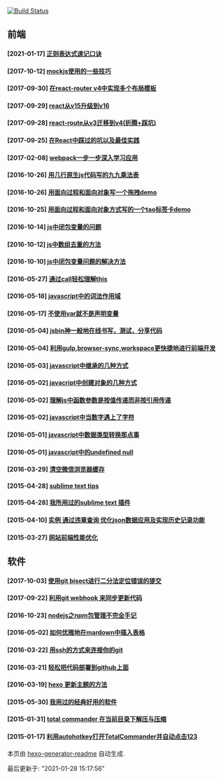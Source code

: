[![Build Status](https://travis-ci.com/buxuku/buxuku.github.io.svg?branch=master)](https://travis-ci.com/buxuku/buxuku.github.io)
## 前端
#### [2021-01-17] [正则表达式速记口诀](https://blog.linxiaodong.com/2021/01/17/regexp-memonic/)
#### [2017-10-12] [mockjs使用的一些技巧](https://blog.linxiaodong.com/2017/10/12/mockjs-skills/)
#### [2017-09-30] [在react-router v4中实现多个布局模板](https://blog.linxiaodong.com/2017/09/30/multiple-layouts-with-react-router-v4/)
#### [2017-09-29] [react从v15升级到v16](https://blog.linxiaodong.com/2017/09/29/update-react-from-v15-to-v16/)
#### [2017-09-28] [react-route从v3迁移到v4(折腾+踩坑)](https://blog.linxiaodong.com/2017/09/28/Migrating-react-route-v3-to-v4/)
#### [2017-09-25] [在React中踩过的坑以及最佳实践](https://blog.linxiaodong.com/2017/09/25/React-pits-and-best-practices/)
#### [2017-02-08] [webpack一步一步深入学习应用](https://blog.linxiaodong.com/2017/02/08/webpack-step-by-step/)
#### [2016-10-26] [用几行原生js代码写的九九乘法表](https://blog.linxiaodong.com/2016/10/26/a-Multiplication-Table-demo/)
#### [2016-10-26] [用面向过程和面向对象写一个拖拽demo](https://blog.linxiaodong.com/2016/10/26/a-drap-demo/)
#### [2016-10-25] [用面向过程和面向对象方式写的一个tao标签卡demo](https://blog.linxiaodong.com/2016/10/25/a-tab-demo/)
#### [2016-10-14] [js中闭包变量的问题](https://blog.linxiaodong.com/2016/10/14/closure-bind-vars/)
#### [2016-10-12] [js中数组去重的方法](https://blog.linxiaodong.com/2016/10/12/array-unique/)
#### [2016-10-10] [js中闭包变量问题的解决方法](https://blog.linxiaodong.com/2016/10/10/closure-vars/)
#### [2016-05-27] [通过call轻松理解this](https://blog.linxiaodong.com/2016/05/27/this/)
#### [2016-05-18] [javascript中的词法作用域](https://blog.linxiaodong.com/2016/05/18/scop/)
#### [2016-05-17] [不使用var就不是声明变量](https://blog.linxiaodong.com/2016/05/17/js-out-of-use-var/)
#### [2016-05-04] [jsbin神一般地在线书写，测试，分享代码](https://blog.linxiaodong.com/2016/05/04/jsbin/)
#### [2016-05-04] [利用gulp,browser-sync,workspace更快捷地进行前端开发](https://blog.linxiaodong.com/2016/05/04/gulp-browser-sync-workspace/)
#### [2016-05-03] [javascript中继承的几种方式](https://blog.linxiaodong.com/2016/05/03/js-extend-method/)
#### [2016-05-02] [javacript中创建对象的几种方式](https://blog.linxiaodong.com/2016/05/02/js-creat-object-method/)
#### [2016-05-02] [理解js中函数参数是按值传递而非按引用传递](https://blog.linxiaodong.com/2016/05/02/js-function-arguments/)
#### [2016-05-02] [javascript中当数字遇上了字符](https://blog.linxiaodong.com/2016/05/02/js-number-string/)
#### [2016-05-01] [javascript中数据类型转换那点事](https://blog.linxiaodong.com/2016/05/01/js-type-conversion/)
#### [2016-05-01] [javascript中的undefined null](https://blog.linxiaodong.com/2016/05/01/js-undefined-null/)
#### [2016-03-29] [清空微信浏览器缓存](https://blog.linxiaodong.com/2016/03/29/clean-weixin-webview-local-storage/)
#### [2015-04-28] [sublime text tips](https://blog.linxiaodong.com/2015/04/28/20150428-sublime-text-tips/)
#### [2015-04-28] [我所用过的sublime text 插件](https://blog.linxiaodong.com/2015/04/28/20150428-sublime-text-plug/)
#### [2015-04-10] [实例 通过违章查询 优化json数据应用及实现历史记录功能](https://blog.linxiaodong.com/2015/04/10/20150410-illegal-json-history/)
#### [2015-03-27] [网站前端性能优化](https://blog.linxiaodong.com/2015/03/27/20150327-web-optimization/)
## 软件
#### [2017-10-03] [使用git bisect进行二分法定位错误的提交](https://blog.linxiaodong.com/2017/10/03/git-bisect/)
#### [2017-09-22] [利用git webhook 来同步更新代码](https://blog.linxiaodong.com/2017/09/22/use-git-webhook-to-update-website/)
#### [2016-10-23] [nodejs之npm包管理不完全手记](https://blog.linxiaodong.com/2016/10/23/nodejs-npm/)
#### [2016-05-02] [如何优雅地在mardown中插入表格](https://blog.linxiaodong.com/2016/05/02/how-creat-tables-into-your-markdown-file/)
#### [2016-03-22] [用ssh的方式来连接你的git](https://blog.linxiaodong.com/2016/03/22/20160322-git-with-ssh/)
#### [2016-03-21] [轻松把代码部署到github上面](https://blog.linxiaodong.com/2016/03/21/20160321-push-my-code-on-github/)
#### [2016-03-19] [hexo 更新主题的方法](https://blog.linxiaodong.com/2016/03/19/20160319-hexo-update-theme/)
#### [2015-05-30] [我用过的经典好用的软件](https://blog.linxiaodong.com/2015/05/30/20150530-good-soft/)
#### [2015-01-31] [total commander 在当前目录下解压与压缩](https://blog.linxiaodong.com/2015/01/31/20150131-total-commander-extract-and-compress/)
#### [2015-01-17] [利用autohotkey打开TotalCommander并自动点击123](https://blog.linxiaodong.com/2015/01/17/tc-ahk/)

本页由 [hexo-generator-readme](https://www.npmjs.com/package/hexo-generator-readme) 自动生成.

最后更新于: "2021-01-28 15:17:56"
